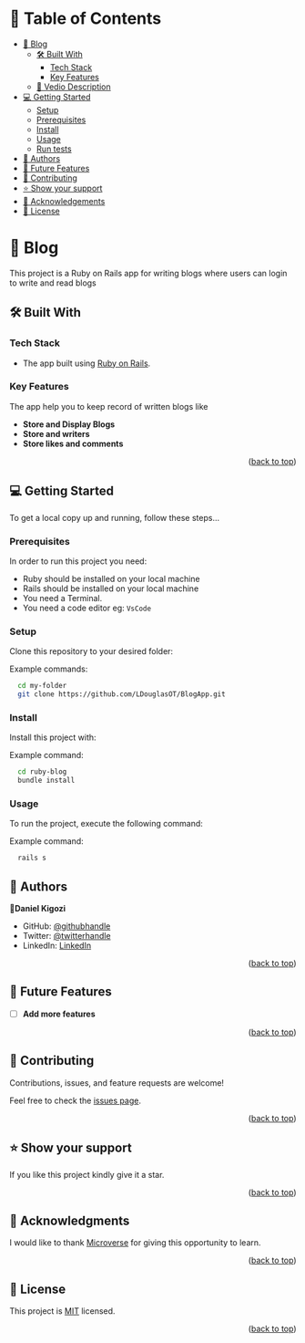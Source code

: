 <a name="readme-top"></a>

<!-- TABLE OF CONTENTS -->

# 📗 Table of Contents

- [📖 Blog](#about-project)
  - [🛠 Built With](#built-with)
    - [Tech Stack](#tech-stack)
    - [Key Features](#key-features)
  - [🎥 Vedio Description](#vd-disc)
- [💻 Getting Started](#getting-started)
  - [Setup](#setup)
  - [Prerequisites](#prerequisites)
  - [Install](#install)
  - [Usage](#usage)
  - [Run tests](#run-tests)
- [👥 Authors](#authors)
- [🔭 Future Features](#future-features)
- [🤝 Contributing](#contributing)
- [⭐️ Show your support](#support)
- [🙏 Acknowledgements](#acknowledgements)
- [📝 License](#license)

<!-- PROJECT DESCRIPTION -->

# 📖 Blog <a name="about-project"></a>

This project is a Ruby on Rails app for writing blogs where users can login to write and read blogs

## 🛠 Built With <a name="built-with"></a>

### Tech Stack <a name="tech-stack"></a>
- The app built using [Ruby on Rails](https://www.ruby-lang.org/en/).

<!-- Features -->

### Key Features <a name="key-features"></a>

The app help you to keep record of written blogs like

- **Store and Display Blogs**
- **Store and writers**
- **Store likes and comments**

<p align="right">(<a href="#readme-top">back to top</a>)</p>

<!-- GETTING STARTED -->

## 💻 Getting Started <a name="getting-started"></a>

To get a local copy up and running, follow these steps...

### Prerequisites

In order to run this project you need:

- Ruby should be installed on your local machine
- Rails should be installed on your local machine
- You need a Terminal.
- You need a code editor eg: `VsCode`

### Setup

Clone this repository to your desired folder:

Example commands:

```sh
  cd my-folder
  git clone https://github.com/LDouglasOT/BlogApp.git
```

### Install

Install this project with:

Example command:

```sh
  cd ruby-blog
  bundle install
```

### Usage

To run the project, execute the following command:

Example command:

```sh
  rails s
```

<!-- AUTHORS -->

## 👥 Authors <a name="authors"></a>

👤**Daniel Kigozi**

- GitHub: [@githubhandle](https://github.com/LDouglasOT)
- Twitter: [@twitterhandle]()
- LinkedIn: [LinkedIn]()


<p align="right">(<a href="#readme-top">back to top</a>)</p>

<!-- FUTURE FEATURES -->

## 🔭 Future Features <a name="future-features"></a>

- [ ] **Add more features**

<p align="right">(<a href="#readme-top">back to top</a>)</p>

<!-- CONTRIBUTING -->

## 🤝 Contributing <a name="contributing"></a>

Contributions, issues, and feature requests are welcome!

Feel free to check the [issues page](https://github.com/LDouglasOT/BlogApp/issues).

<p align="right">(<a href="#readme-top">back to top</a>)</p>

<!-- SUPPORT -->

## ⭐️ Show your support <a name="support"></a>

If you like this project kindly give it a star.

<p align="right">(<a href="#readme-top">back to top</a>)</p>

## 🙏 Acknowledgments <a name="acknowledgements"></a>

I would like to thank [Microverse](https://www.microverse.org/) for giving this opportunity to learn.

<p align="right">(<a href="#readme-top">back to top</a>)</p>

<!-- LICENSE -->

## 📝 License <a name="license"></a>

This project is [MIT](LICENSE.md) licensed.

<p align="right">(<a href="#readme-top">back to top</a>)</p>